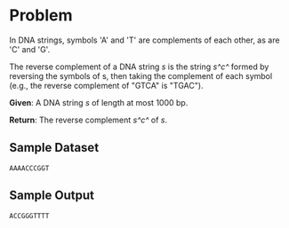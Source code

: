 # Problem

In DNA strings, symbols 'A' and 'T' are complements of each other, as are 'C' and 'G'.

The reverse complement of a DNA string *s* is the string *s^c^* formed by reversing the symbols of s, then taking the complement of each symbol (e.g., the reverse complement of "GTCA" is "TGAC").

**Given**: A DNA string *s* of length at most 1000 bp.

**Return**: The reverse complement *s^c^* of *s*.

## Sample Dataset

```
AAAACCCGGT
```

## Sample Output

```
ACCGGGTTTT
```
